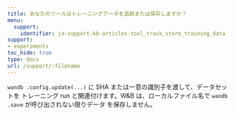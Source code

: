 ```yaml
---
title: あなたのツールはトレーニングデータを追跡または保存しますか？
menu:
  support:
    identifier: ja-support-kb-articles-tool_track_store_training_data
support:
- experiments
toc_hide: true
type: docs
url: /support/:filename
---
```


`wandb .config.update(...)` に SHA または一意の識別子を渡して、データセットを トレーニング run と関連付けます。W&B は、ローカルファイル名で `wandb .save` が呼び出されない限りデータ を保存しません。